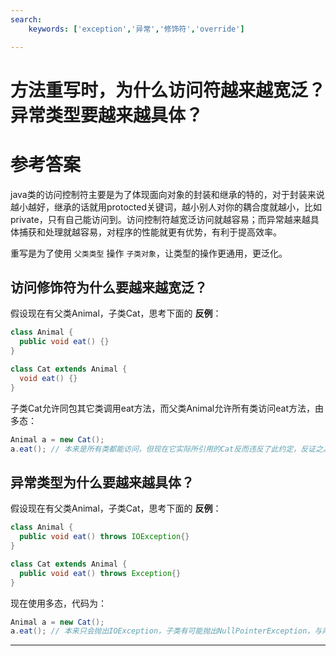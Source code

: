 ```yaml
---
search:
    keywords: ['exception','异常','修饰符','override']

---
```



# 方法重写时，为什么访问符越来越宽泛？异常类型要越来越具体？

# 参考答案

java类的访问控制符主要是为了体现面向对象的封装和继承的特的，对于封装来说越小越好，继承的话就用protocted关键词，越小别人对你的耦合度就越小，比如private，只有自己能访问到。访问控制符越宽泛访问就越容易；而异常越来越具体捕获和处理就越容易，对程序的性能就更有优势，有利于提高效率。

重写是为了使用 `父类类型` 操作 `子类对象`，让类型的操作更通用，更泛化。

## 访问修饰符为什么要越来越宽泛？
假设现在有父类Animal，子类Cat，思考下面的 **反例**：
```java
class Animal {
  public void eat() {}
}

class Cat extends Animal {
  void eat() {}
}
```
子类Cat允许同包其它类调用eat方法，而父类Animal允许所有类访问eat方法，由多态：

```java
Animal a = new Cat();
a.eat(); // 本来是所有类都能访问，但现在它实际所引用的Cat反而违反了此约定，反证之。
```



## 异常类型为什么要越来越具体？
假设现在有父类Animal，子类Cat，思考下面的 **反例**：
```java
class Animal {
  public void eat() throws IOException{}
}

class Cat extends Animal {
  public void eat() throws Exception{}
}
```
现在使用多态，代码为：

```java
Animal a = new Cat();
a.eat(); // 本来只会抛出IOException，子类有可能抛出NullPointerException，与声明不符，反证之。
```


---



